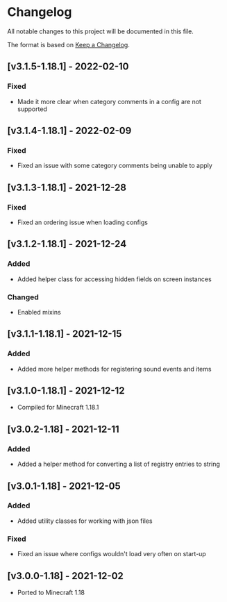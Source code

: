 # Changelog
All notable changes to this project will be documented in this file.

The format is based on [Keep a Changelog].

## [v3.1.5-1.18.1] - 2022-02-10
### Fixed
- Made it more clear when category comments in a config are not supported

## [v3.1.4-1.18.1] - 2022-02-09
### Fixed
- Fixed an issue with some category comments being unable to apply

## [v3.1.3-1.18.1] - 2021-12-28
### Fixed
- Fixed an ordering issue when loading configs 

## [v3.1.2-1.18.1] - 2021-12-24
### Added
- Added helper class for accessing hidden fields on screen instances
### Changed
- Enabled mixins

## [v3.1.1-1.18.1] - 2021-12-15
### Added
- Added more helper methods for registering sound events and items

## [v3.1.0-1.18.1] - 2021-12-12
- Compiled for Minecraft 1.18.1

## [v3.0.2-1.18] - 2021-12-11
### Added
- Added a helper method for converting a list of registry entries to string

## [v3.0.1-1.18] - 2021-12-05
### Added
- Added utility classes for working with json files
### Fixed
- Fixed an issue where configs wouldn't load very often on start-up

## [v3.0.0-1.18] - 2021-12-02
- Ported to Minecraft 1.18

[Keep a Changelog]: https://keepachangelog.com/en/1.0.0/